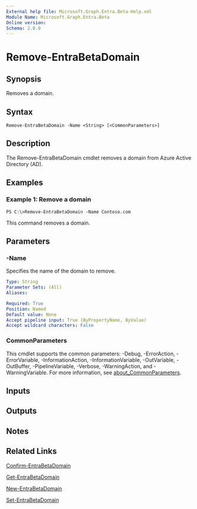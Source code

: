 ```yaml
---
External help file: Microsoft.Graph.Entra.Beta-Help.xml
Module Name: Microsoft.Graph.Entra.Beta
Online version:
Schema: 2.0.0
---
```


# Remove-EntraBetaDomain

## Synopsis
Removes a domain.

## Syntax

```
Remove-EntraBetaDomain -Name <String> [<CommonParameters>]
```

## Description
The Remove-EntraBetaDomain cmdlet removes a domain from Azure Active Directory (AD).

## Examples

### Example 1: Remove a domain
```
PS C:\>Remove-EntraBetaDomain -Name Contoso.com
```

This command removes a domain.

## Parameters

### -Name
Specifies the name of the domain to remove.

```yaml
Type: String
Parameter Sets: (All)
Aliases:

Required: True
Position: Named
Default value: None
Accept pipeline input: True (ByPropertyName, ByValue)
Accept wildcard characters: False
```

### CommonParameters
This cmdlet supports the common parameters: -Debug, -ErrorAction, -ErrorVariable, -InformationAction, -InformationVariable, -OutVariable, -OutBuffer, -PipelineVariable, -Verbose, -WarningAction, and -WarningVariable. For more information, see [about_CommonParameters](https://go.microsoft.com/fwlink/?LinkID=113216).

## Inputs

## Outputs

## Notes

## Related Links

[Confirm-EntraBetaDomain]()

[Get-EntraBetaDomain]()

[New-EntraBetaDomain]()

[Set-EntraBetaDomain]()

